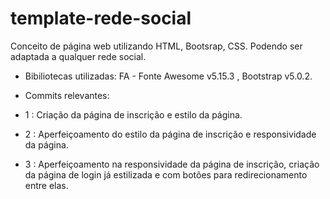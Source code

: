 # template-rede-social
Conceito de página web utilizando HTML, Bootsrap, CSS. Podendo ser adaptada a qualquer rede social. 

- Bibiliotecas utilizadas: FA - Fonte Awesome v5.15.3 , Bootstrap v5.0.2.

* Commits relevantes:

- 1 : Criação da página de inscrição e estilo da página.

- 2 : Aperfeiçoamento do estilo da página de inscrição e responsividade da página.

- 3 : Aperfeiçoamento na responsividade da página de inscrição, criação da página de login já estilizada e com botões para redirecionamento entre elas.


